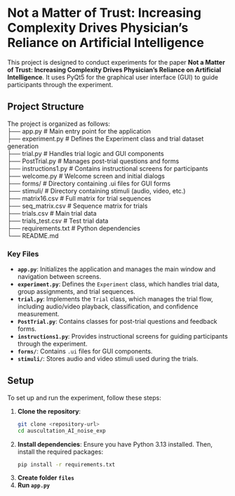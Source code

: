 # Not a Matter of Trust: Increasing Complexity Drives Physician’s Reliance on Artificial Intelligence

This project is designed to conduct experiments for the paper **Not a Matter of Trust: Increasing Complexity Drives Physician’s Reliance on Artificial Intelligence**. It uses PyQt5 for the graphical user interface (GUI) to guide participants through the experiment.

## Project Structure

The project is organized as follows:\
├── app.py # Main entry point for the application\
├── experiment.py # Defines the Experiment class and trial dataset generation\
├── trial.py # Handles trial logic and GUI components\
├── PostTrial.py # Manages post-trial questions and forms\
├── instructions1.py # Contains instructional screens for participants\
├── welcome.py # Welcome screen and initial dialogs\
├── forms/ # Directory containing .ui files for GUI forms\
├── stimuli/ # Directory containing stimuli (audio, video, etc.)\
├── matrix16.csv # Full matrix for trial sequences\
├── seq_matrix.csv # Sequence matrix for trials\
├── trials.csv # Main trial data\
├── trials_test.csv # Test trial data\
├── requirements.txt # Python dependencies\
└── README.md

### Key Files

- **`app.py`**: Initializes the application and manages the main window and navigation between screens.
- **`experiment.py`**: Defines the `Experiment` class, which handles trial data, group assignments, and trial sequences.
- **`trial.py`**: Implements the `Trial` class, which manages the trial flow, including audio/video playback, classification, and confidence measurement.
- **`PostTrial.py`**: Contains classes for post-trial questions and feedback forms.
- **`instructions1.py`**: Provides instructional screens for guiding participants through the experiment.
- **`forms/`**: Contains `.ui` files for GUI components.
- **`stimuli/`**: Stores audio and video stimuli used during the trials.

## Setup

To set up and run the experiment, follow these steps:

1. **Clone the repository**:
   ```bash
   git clone <repository-url>
   cd auscultation_AI_noise_exp
   ```
2. **Install dependencies**: Ensure you have Python 3.13 installed. Then, install the required packages:
   ```bash
   pip install -r requirements.txt
   ```
3. **Create folder `files`**
4. **Run `app.py`**